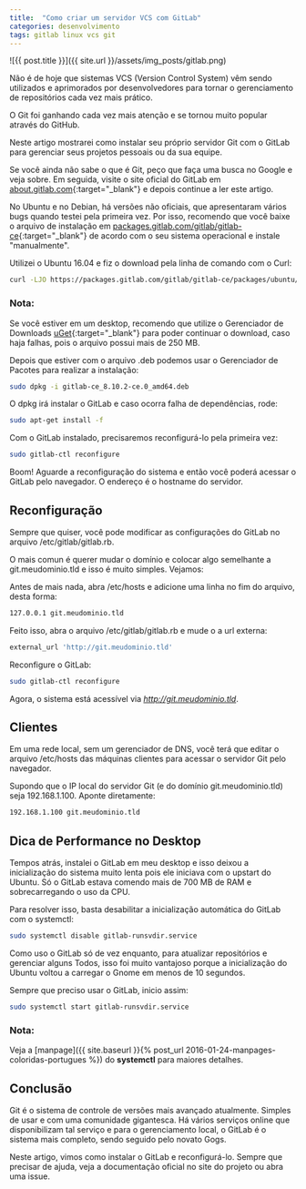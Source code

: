 ```yaml
---
title:  "Como criar um servidor VCS com GitLab"
categories: desenvolvimento
tags: gitlab linux vcs git
---
```


![{{ post.title }}]({{ site.url }}/assets/img_posts/gitlab.png)

Não é de hoje que sistemas VCS (Version Control System) vêm sendo utilizados e aprimorados por desenvolvedores para tornar o gerenciamento de repositórios cada vez mais prático.

O Git foi ganhando cada vez mais atenção e se tornou muito popular através do GitHub.

Neste artigo mostrarei como instalar seu próprio servidor Git com o GitLab para gerenciar seus projetos pessoais ou da sua equipe.

Se você ainda não sabe o que é Git, peço que faça uma busca no Google e veja sobre. Em seguida, visite o site oficial do GitLab em [about.gitlab.com](http://about.gitlab.com){:target="_blank"} e depois continue a ler este artigo.

No Ubuntu e no Debian, há versões não oficiais, que apresentaram vários bugs quando testei pela primeira vez. Por isso, recomendo que você baixe o arquivo de instalação em [packages.gitlab.com/gitlab/gitlab-ce](https://packages.gitlab.com/gitlab/gitlab-ce){:target="_blank"} de acordo com o seu sistema operacional e instale "manualmente".

Utilizei o Ubuntu 16.04 e fiz o download pela linha de comando com o Curl:

```sh
curl -LJO https://packages.gitlab.com/gitlab/gitlab-ce/packages/ubuntu/xenial/gitlab-ce_8.10.2-ce.0_amd64.deb/download
```

### Nota:

Se você estiver em um desktop, recomendo que utilize o Gerenciador de Downloads [uGet](http://www.ugetdm.com){:target="_blank"} para poder continuar o download, caso haja falhas, pois o arquivo possui mais de 250 MB.


Depois que estiver com o arquivo .deb podemos usar o Gerenciador de Pacotes para realizar a instalação:

```sh
sudo dpkg -i gitlab-ce_8.10.2-ce.0_amd64.deb
```

O dpkg irá instalar o GitLab e caso ocorra falha de dependências, rode:

```sh
sudo apt-get install -f
```

Com o GitLab instalado, precisaremos reconfigurá-lo pela primeira vez:

```sh
sudo gitlab-ctl reconfigure
```

Boom! Aguarde a reconfiguração do sistema e então você poderá acessar o GitLab pelo navegador. O endereço é o hostname do servidor.

## Reconfiguração

Sempre que quiser, você pode modificar as configurações do GitLab no arquivo /etc/gitlab/gitlab.rb.

O mais comun é querer mudar o domínio e colocar algo semelhante a git.meudominio.tld e isso é muito simples. Vejamos:

Antes de mais nada, abra /etc/hosts e adicione uma linha no fim do arquivo, desta forma:

```sh
127.0.0.1 git.meudominio.tld
```

Feito isso, abra o arquivo /etc/gitlab/gitlab.rb e mude o a url externa:

```rb
external_url 'http://git.meudominio.tld'
```

Reconfigure o GitLab:

```sh
sudo gitlab-ctl reconfigure
```

Agora, o sistema está acessível via _http://git.meudominio.tld_.

## Clientes

Em uma rede local, sem um gerenciador de DNS, você terá que editar o arquivo /etc/hosts das máquinas clientes para acessar o servidor Git pelo navegador.

Supondo que o IP local do servidor Git (e do domínio git.meudominio.tld) seja 192.168.1.100. Aponte diretamente:

```sh
192.168.1.100 git.meudominio.tld
```

## Dica de Performance no Desktop

Tempos atrás, instalei o GitLab em meu desktop e isso deixou a inicialização do sistema muito lenta pois ele iniciava com o upstart do Ubuntu. Só o GitLab estava comendo mais de 700 MB de RAM e sobrecarregando o uso da CPU.

Para resolver isso, basta desabilitar a inicialização automática do GitLab com o systemctl:

```sh
sudo systemctl disable gitlab-runsvdir.service
```

Como uso o GitLab só de vez enquanto, para atualizar repositórios e gerenciar alguns Todos, isso foi muito vantajoso porque a inicialização do Ubuntu voltou a carregar o Gnome em menos de 10 segundos.

Sempre que preciso usar o GitLab, inicio assim:

```sh
sudo systemctl start gitlab-runsvdir.service
```

### Nota:

Veja a [manpage]({{ site.baseurl }}{% post_url 2016-01-24-manpages-coloridas-portugues %}) do **systemctl** para maiores detalhes.

## Conclusão

Git é o sistema de controle de versões mais avançado atualmente. Simples de usar e com uma comunidade gigantesca. Há vários serviços online que disponibilizam tal serviço e para o gerenciamento local, o GitLab é o sistema mais completo, sendo seguido pelo novato Gogs.

Neste artigo, vimos como instalar o GitLab e reconfigurá-lo. Sempre que precisar de ajuda, veja a documentação oficial no site do projeto ou abra uma issue.
